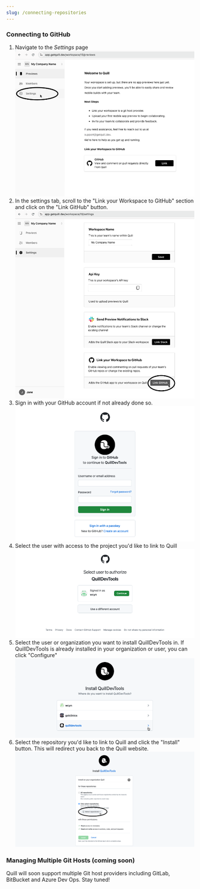 ```yaml
---
slug: /connecting-repositories
---
```


### Connecting to GitHub

1. Navigate to the _Settings_ page
   ![Settings Menu Navigation](../../.github/settings-nav.png)
2. In the settings tab, scroll to the "Link your Workspace to GitHub" section and click on the "Link GitHub" button.
   ![Link GitHub Button](../../.github/link-github-btn.png)
3. Sign in with your GitHub account if not already done so.
   ![Sign In to GitHub](../../.github/github-sign-in.png)
4. Select the user with access to the project you'd like to link to Quill
   ![Select GitHub user](../../.github/github-select-user.png)
5. Select the user or organization you want to install QuillDevTools in.
   If QuillDevTools is already installed in your organization or user, you can click "Configure"
   ![Select user or organization](../../.github/install-quill.png)
6. Select the repository you'd like to link to Quill and click the "Install" button.
   This will redirect you back to the Quill website.
   ![Select GitHub Repository](../../.github/select-repository.png)

### Managing Multiple Git Hosts (coming soon)

Quill will soon support multiple Git host providers including GitLab, BitBucket and Azure Dev Ops. Stay tuned!
